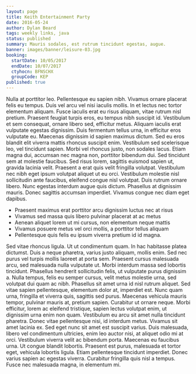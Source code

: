 ```yaml
---
layout: page
title: Keith Entertainment Party
date: 2016-05-24
author: Dylan Beard
tags: weekly links, java
status: published
summary: Mauris sodales, est rutrum tincidunt egestas, augue.
banner: images/banner/leisure-03.jpg
booking:
  startDate: 10/05/2017
  endDate: 10/07/2017
  ctyhocn: BFNSCHX
  groupCode: KEP
published: true
---
```

Nulla at porttitor leo. Pellentesque eu sapien nibh. Vivamus ornare placerat felis eu tempus. Duis vel arcu vel nisi iaculis mollis. In et lectus nec tortor elementum aliquam. Fusce iaculis erat eu risus aliquam, vitae rutrum nisl pretium. Praesent feugiat turpis eros, eu tempus nibh suscipit id. Vestibulum et sem consequat, ornare libero sed, efficitur metus. Aliquam iaculis erat vulputate egestas dignissim. Duis fermentum tellus urna, in efficitur eros vulputate eu. Maecenas dignissim id sapien maximus dictum. Sed eu eros blandit elit viverra mattis rhoncus suscipit enim. Vestibulum sed scelerisque leo, vel tincidunt sapien. Morbi vel rhoncus justo, non sodales lacus.
Etiam magna dui, accumsan nec magna non, porttitor bibendum dui. Sed tincidunt sem at molestie faucibus. Sed risus lorem, sagittis euismod sapien ut, gravida lacinia velit. Praesent a erat quis velit fringilla volutpat. Vestibulum nec nibh eget ipsum volutpat aliquet ut eu orci. Vestibulum molestie nisl sollicitudin ante faucibus, eleifend congue nisl volutpat. Duis rutrum ornare libero. Nunc egestas interdum augue quis dictum. Phasellus at dignissim mauris. Donec sagittis accumsan imperdiet. Vivamus congue nec diam eget dapibus.

* Praesent maximus erat porttitor arcu dignissim luctus nec at risus
* Vivamus sed massa quis libero pulvinar placerat at ac metus
* Aenean aliquet lorem ut mi cursus, non elementum neque mattis
* Vivamus posuere metus vel orci mollis, a porttitor tellus aliquam
* Pellentesque quis felis eu ipsum viverra pretium id id magna.

Sed vitae rhoncus ligula. Ut ut condimentum quam. In hac habitasse platea dictumst. Duis a neque pharetra, varius justo aliquam, mollis enim. Sed nec purus vel turpis mollis laoreet at porta sem. Praesent cursus malesuada arcu, sed malesuada nulla vulputate ut. Morbi interdum massa sed lobortis tincidunt. Phasellus hendrerit sollicitudin felis, ut vulputate purus dignissim a. Nulla tempus, felis eu semper cursus, velit metus molestie urna, sed volutpat dui quam ac nibh. Phasellus sit amet urna id nisl rutrum aliquet. Sed vitae sapien pellentesque, elementum dolor at, imperdiet est. Nunc quam urna, fringilla et viverra quis, sagittis sed purus. Maecenas vehicula mauris tempor, pulvinar mauris at, pretium sapien. Curabitur ut ornare neque. Morbi efficitur, lorem ac eleifend tristique, sapien lectus volutpat enim, ut dignissim urna enim non quam. Vestibulum eu arcu sit amet nulla tincidunt pharetra.
Donec vitae pellentesque nisi, id interdum metus. Vivamus sit amet lacinia ex. Sed eget nunc sit amet est suscipit varius. Duis malesuada, libero vel condimentum ultricies, enim leo auctor nisi, at aliquet odio mi at orci. Vestibulum viverra velit ac bibendum porta. Maecenas eu faucibus urna. Ut congue blandit lobortis. Praesent est purus, malesuada et tortor eget, vehicula lobortis ligula. Etiam pellentesque tincidunt imperdiet. Donec varius sapien ac egestas viverra. Curabitur fringilla quis nisl a tempus. Fusce nec malesuada magna, in elementum mi.
